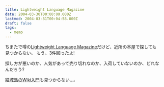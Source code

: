 ```yaml
---
title: Lightweight Language Magazine
date: 2004-03-30T00:00:00.000Z
lastmod: 2004-03-31T00:04:58.000Z
draft: false
tags:
  - memo
---
```


ちまたで噂の[Lightweight Language Magazine](http://www.rubyist.net/~matz/20040329.html#p01)だけど、近所の本屋で探しても見つからない。 もう、3件回ったよ!

探し方が悪いのか、人気があって売り切れなのか、入荷していないのか、どれなんだろう?

[結城浩のWiki入門](http://sho.tdiary.net/20040330.html#p02)も見つからない…。
